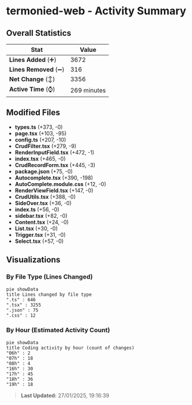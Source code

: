 # termonied-web - Activity Summary 

## Overall Statistics

| Stat                   | Value                                                             |
| ---------------------- | ----------------------------------------------------------------- |
| **Lines Added** (➕)   | 3672                                          |
| **Lines Removed** (➖) | 316                                        |
| **Net Change** (↕)    | 3356                |
| **Active Time** (⌚)   | 269 minutes |


## Modified Files
- **types.ts** (+373, -0)
- **page.tsx** (+103, -95)
- **config.ts** (+207, -10)
- **CrudFilter.tsx** (+279, -9)
- **RenderInputField.tsx** (+472, -1)
- **index.tsx** (+465, -0)
- **CrudRecordForm.tsx** (+445, -3)
- **package.json** (+75, -0)
- **Autocomplete.tsx** (+390, -198)
- **AutoComplete.module.css** (+12, -0)
- **RenderViewField.tsx** (+147, -0)
- **CrudUtils.tsx** (+388, -0)
- **SideOver.tsx** (+36, -0)
- **index.ts** (+56, -0)
- **sidebar.tsx** (+82, -0)
- **Content.tsx** (+24, -0)
- **List.tsx** (+30, -0)
- **Trigger.tsx** (+31, -0)
- **Select.tsx** (+57, -0)

## Visualizations

### By File Type (Lines Changed)

```mermaid
pie showData
title Lines changed by file type
".ts" : 646
".tsx" : 3255
".json" : 75
".css" : 12
```

### By Hour (Estimated Activity Count)

```mermaid
pie showData
title Coding activity by hour (count of changes)
"06h" : 2
"07h" : 18
"08h" : 4
"16h" : 30
"17h" : 45
"18h" : 36
"19h" : 18
```


> **Last Updated:** 27/01/2025, 19:16:39